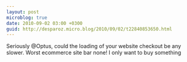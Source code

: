 ```yaml
---
layout: post
microblog: true
date: 2010-09-02 03:00 +0300
guid: http://desparoz.micro.blog/2010/09/02/t22840853650.html
---
```

Seriously @Optus, could the loading of your website checkout be any slower. Worst ecommerce site bar none! I only want to buy something
